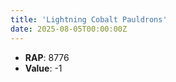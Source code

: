```yaml
---
title: 'Lightning Cobalt Pauldrons'
date: 2025-08-05T00:00:00Z
---
```

- **RAP**: 8776
- **Value**: -1
